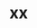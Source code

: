 # xx
<template>{"page":2,"per_page":6,"total":12,"total_pages":2,"data":[{"id":7,"email":"michael.lawson@reqres.in","first_name":"Michael","last_name":"Lawson","avatar":"https://reqres.in/img/faces/7-image.jpg"},{"id":8,"email":"lindsay.ferguson@reqres.in","first_name":"Lindsay","last_name":"Ferguson","avatar":"https://reqres.in/img/faces/8-image.jpg"},{"id":9,"email":"tobias.funke@reqres.in","first_name":"Tobias","last_name":"Funke","avatar":"https://reqres.in/img/faces/9-image.jpg"},{"id":10,"email":"byron.fields@reqres.in","first_name":"Byron","last_name":"Fields","avatar":"https://reqres.in/img/faces/10-image.jpg"},{"id":11,"email":"george.edwards@reqres.in","first_name":"George","last_name":"Edwards","avatar":"https://reqres.in/img/faces/11-image.jpg"},{"id":12,"email":"rachel.howell@reqres.in","first_name":"Rachel","last_name":"Howell","avatar":"https://reqres.in/img/faces/12-image.jpg"}],"support":{"url":"https://reqres.in/#support-heading","text":"To keep ReqRes free, contributions towards server costs are appreciated!"}}

